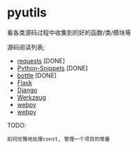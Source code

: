 pyutils
=======

看各类源码过程中收集到的好的函数/类/模块等


源码阅读列表;

* [requests](https://github.com/kennethreitz/requests) [DONE]
* [Python-Snippets](http://snippets.readthedocs.org/en/latest/index.html) [DONE]
* [bottle](https://github.com/defnull/bottle)  [DONE]
* [Flask]()
* [Django]()
* [Werkzeug]()
* [webpy]()
* [webpy]()

TODO:

    如何优雅地处理const, 管理一个项目的常量
